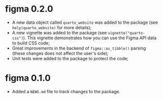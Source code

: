 # figma 0.2.0

- A new data object called `quarto_website` was added to the package (see `help(quarto_website)` for more details);
- A new vignette was added to the package (see `vignette("quarto-css")`). This vignette demonstrates how you can use the Figma API data to build CSS code;
- Great improvements in the backend of `figma::as_tibble()` parsing (these changes does not affect the user's side);
- Unit tests were added to the package to protect the code;

# figma 0.1.0

* Added a `NEWS.md` file to track changes to the package.
